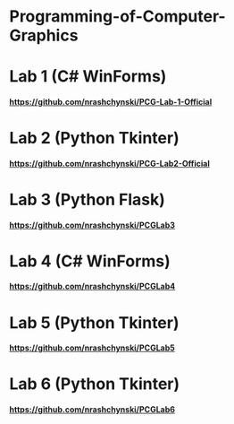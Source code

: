 # Programming-of-Computer-Graphics

# Lab 1 (C# WinForms)
#### https://github.com/nrashchynski/PCG-Lab-1-Official
# Lab 2 (Python Tkinter)
#### https://github.com/nrashchynski/PCG-Lab2-Official
# Lab 3 (Python Flask)
#### https://github.com/nrashchynski/PCGLab3
# Lab 4 (C# WinForms)
#### https://github.com/nrashchynski/PCGLab4
# Lab 5 (Python Tkinter)
#### https://github.com/nrashchynski/PCGLab5
# Lab 6 (Python Tkinter)
#### https://github.com/nrashchynski/PCGLab6

